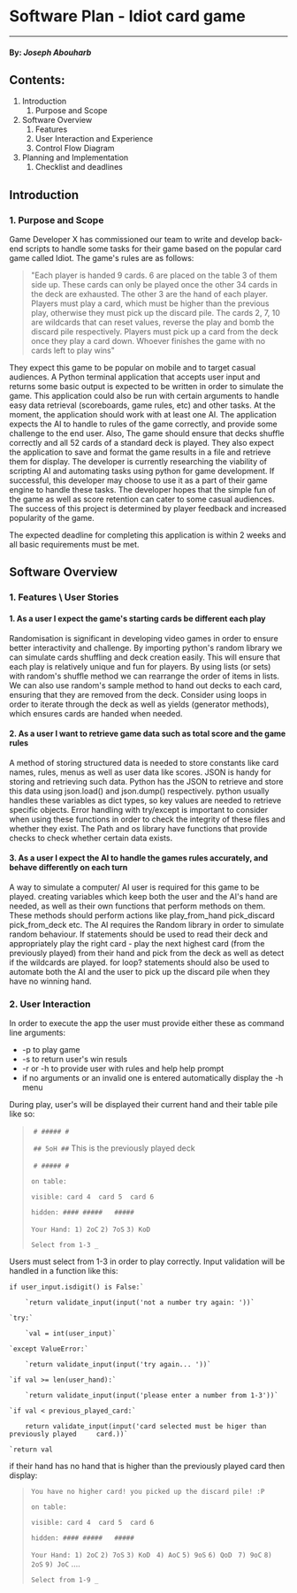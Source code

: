 # Software Plan - Idiot card game
---

#### By: ***Joseph Abouharb***
## Contents:
1. Introduction 
   1. Purpose and Scope
2. Software Overview
   1. Features
   2. User Interaction and Experience
   3. Control Flow Diagram
3. Planning and Implementation
   1. Checklist and deadlines 
## Introduction
### 1. Purpose and Scope

Game Developer X has commissioned our team to write and develop back-end scripts to handle some tasks for their game based on the popular card game called Idiot. The game's rules are as follows:

> "Each player is handed 9 cards. 6 are placed on the table 3 of them side up. These cards can only be played once the other 34 cards in the deck are exhausted. The other 3 are the hand of each player. Players must play a card, which must be  higher than the previous play, otherwise they must pick up the discard pile. The cards 2, 7, 10 are wildcards that can reset values, reverse the play and bomb the discard pile respectively. Players must pick up a card from the deck once they play a card down. Whoever finishes the game with no cards left to play wins"

 They expect this game to be popular on mobile and to target casual audiences.  A Python terminal application that accepts user input and returns some basic output is expected to be written in order to simulate the game. This application could also be run with certain arguments to handle easy data retrieval (scoreboards, game rules, etc) and other tasks. At the moment, the application should work with at least one AI. The application expects the AI to handle to rules of the game correctly, and provide some challenge to the end user. Also, The game should ensure that decks shuffle correctly and all 52 cards of a standard deck is played. They also expect the application to save and format the game results in a file and retrieve them for display. The developer is currently researching the viability of scripting AI and automating tasks using python for game development. If successful, this developer may choose to use it as a part of their game engine to handle these tasks. The developer hopes that the simple fun of the game as well as score retention can cater to some casual audiences. The success of this project is determined by player feedback and increased popularity of the game.

The expected deadline for completing this application is within 2 weeks and all basic requirements must be met. 


## Software Overview
### 1. Features \ User Stories

#### 1. As a user I expect the game's starting cards be different each play

Randomisation is significant in developing video games in order to ensure better interactivity and challenge. By importing python's random library we can simulate cards shuffling and deck creation easily. This will ensure that each play is relatively unique and fun for players. By using lists (or sets) with random's shuffle method we can rearrange the order of items in lists. We can also use random's sample method to hand out decks to each card, ensuring that they are removed from the deck. Consider using loops in order to iterate through the deck as well as yields (generator methods), which ensures cards are handed when needed. 

#### 2. As a user I want to retrieve game data such as total score and the game rules

A method of storing structured data is needed to store constants like card names, rules, menus as well as user data like scores. JSON is handy for storing and retrieving such data. Python has the JSON to retrieve and store this data using json.load() and json.dump() respectively. python usually handles these variables as dict types, so key values are needed to retrieve specific objects. Error handling with try/except is important to consider when using these functions in order to check the integrity of these files and whether they exist. The Path and os library have functions that provide checks to check whether certain data exists. 

#### 3. As a user I expect the AI to handle the games rules accurately, and behave differently on each turn

A way to simulate a computer/ AI user is required for this game to be played. creating variables which keep both the user and the AI's hand are needed, as well as their own functions that perform methods on them. These methods should perform actions like play_from_hand pick_discard pick_from_deck etc. The AI requires the Random library in order to simulate random behaviour. If statements should be used to read their deck and appropriately play the right card - play the next highest card (from the previously played) from their hand and pick from the deck as well as detect if the wildcards are played. for loop? statements should also be used to automate both the AI and the user to pick up the discard pile when they have no winning hand.  





### 2. User Interaction

In order to execute the app the user must provide either these as command line arguments:

- -p to play game
- -s to return user's win resuls
- -r or -h to provide user with rules and help help prompt
- if no arguments or an invalid one is entered automatically display the -h menu

During play, user's will be displayed their current hand and their table pile like so:

> ​						`# ##### #`
>
> ​						`## 5oH ##`    This is the previously played deck
>
> ​						`# ##### #`
>
> 
>
> `on table:`
>
> `visible: card 4	card 5	card 6`
>
> `hidden: ####	#####	#####`
>
> 
>
> `Your Hand: 1) 2oC`				`2) 7oS`			`3) KoD`
>
> `Select from 1-3 _`

Users must select from 1-3 in order to play correctly. Input validation will be handled in a function like this:

```
if user_input.isdigit() is False:`

	`return validate_input(input('not a number try again: '))`

`try:`

	`val = int(user_input)`

`except ValueError:`

	`return validate_input(input('try again... '))`

`if val >= len(user_hand):`

	`return validate_input(input('please enter a number from 1-3'))`

`if val < previous_played_card:`

	return validate_input(input('card selected must be higer than previously played 	card.))`

`return val
```

if their hand has no hand that is higher than the previously played card then display:

> `You have no higher card! you picked up the discard pile! :P `
>
> `on table:`
>
> `visible: card 4	card 5	card 6`
>
> `hidden: ####	#####	#####`
>
> 
>
> `Your Hand: 1) 2oC`				`2) 7oS`			`3) KoD`    ` 4) AoC`			`5) 9oS`		`6) QoD`      ` 7) 9oC`				`8) 2oS`			`9) JoC` ....
>
> `Select from 1-9 _`


